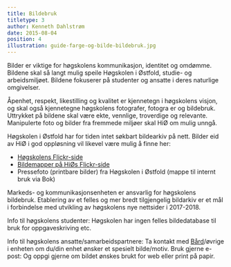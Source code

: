 ```yaml
---
title: Bildebruk
titletype: 3
author: Kenneth Dahlstrøm
date: 2015-08-04
position: 4
illustration: guide-farge-og-bilde-bildebruk.jpg
---
```


Bilder er viktige for høgskolens kommunikasjon, identitet og omdømme. Bildene skal så langt mulig speile Høgskolen i Østfold, studie- og arbeidsmiljøet. Bildene fokuserer på studenter og ansatte i deres naturlige omgivelser.

Åpenhet, respekt, likestilling og kvalitet er kjennetegn i høgskolens visjon, og skal også kjennetegne høgskolens fotografer, fotogra er og bildebruk. Uttrykket på bildene skal være ekte, vennlige, troverdige og relevante. Manipulerte foto og bilder fra fremmede miljøer skal HiØ om mulig unngå.

Høgskolen i Østfold har for tiden intet søkbart bildearkiv på nett. Bilder eid av HiØ i god oppløsning vil likevel være mulig å finne her:

- [Høgskolens Flickr-side](https://www.flickr.com/photos/utdanning/)
- [Bildemapper på HiØs Flickr-side](https://www.flickr.com/photos/utdanning/albums)
- Pressefoto (printbare bilder) fra Høgskolen i Østfold (mappe til internt bruk via Bok)


Markeds- og kommunikasjonsenheten er ansvarlig for høgskolens bildebruk. Etablering av et felles og mer bredt tilgjengelig bildarkiv er et mål i forbindelse med utvikling av høgskolens nye nettsider i 2017-2018.

Info til høgskolens studenter:
Høgskolen har ingen felles bildedatabase til bruk for oppgaveskriving etc.

Info til høgskolens ansatte/samarbeidspartnere:
Ta kontakt med [Bård](mailto:bard.halvorsen@hiof.no)/øvrige i enheten om du/din enhet ønsker et spesielt bilde/motiv. Bruk gjerne e-post: Og oppgi gjerne om bildet ønskes brukt for web eller print på papir.
